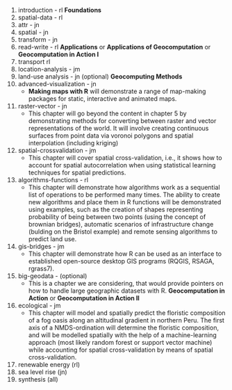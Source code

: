 1. introduction - rl 
 **Foundations**
1. spatial-data - rl 
1. attr - jn
1. spatial - jn
1. transform - jn
1. read-write - rl
 **Applications** or **Applications of Geocomputation** or **Geocomputation in Action I**
1. transport rl 
1. location-analysis - jm
1. land-use analysis - jn (optional)
 **Geocomputing Methods**
1. advanced-visualization - jn 
    - **Making maps with R** will demonstrate a range of map-making packages for static, interactive and animated maps.
1. raster-vector - jn
    - This chapter will go beyond the content in chapter 5 by demonstrating methods for converting between raster and vector representations of the world. It will involve creating continuous surfaces from point data via voronoi polygons and spatial interpolation (including kriging)
1. spatial-crossvalidation - jm
    - This chapter will cover spatial cross-validation, i.e., it shows how to account for spatial autocorrelation when using statistical learning techniques for spatial predictions.
1. algorithms-functions - rl
    - This chapter will demonstrate how algorithms work as a sequential list of operations to be performed many times. The ability to create new algorithms and place them in R functions will be demonstrated using examples, such as the creation of shapes representing probability of being between two points (using the concept of brownian bridges), automatic scenarios of infrastructure change (bulding on the Bristol example) and remote sensing algorithms to predict land use.
1. gis-bridges - jm
    - This chapter will demonstrate how R can be used as an interface to established open-source desktop GIS programs (RQGIS, RSAGA, rgrass7).
1. big-geodata - (optional)
    - This is a chapter we are considering, that would provide pointers on how to handle large geographic datasets with R.
 **Geocomputation in Action** or **Geocomputation in Action II**
1. ecological - jm 
    - This chapter will model and spatially predict the floristic composition of a fog oasis along an altitudinal gradient in northern Peru. The first axis of a NMDS-ordination will determine the floristic composition, and will be modelled spatially with the help of a machine-learning approach (most likely random forest or support vector machine) while accounting for spatial cross-validation by means of spatial cross-validation.
1. renewable energy (rl)
1. sea level rise (jn)
1. synthesis (all)
